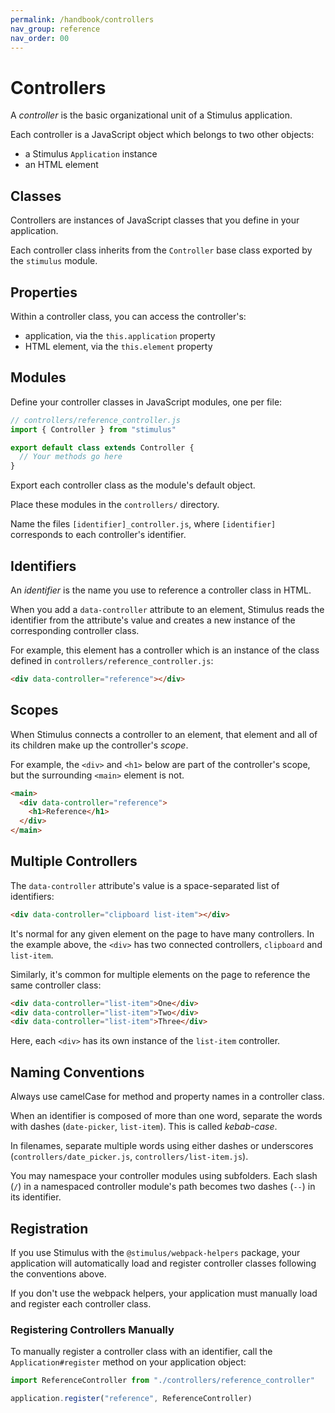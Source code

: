 ```yaml
---
permalink: /handbook/controllers
nav_group: reference
nav_order: 00
---
```


# Controllers

A _controller_ is the basic organizational unit of a Stimulus application.

Each controller is a JavaScript object which belongs to two other objects:

* a Stimulus `Application` instance
* an HTML element

## Classes

Controllers are instances of JavaScript classes that you define in your application.

Each controller class inherits from the `Controller` base class exported by the `stimulus` module.

## Properties

Within a controller class, you can access the controller's:

* application, via the `this.application` property
* HTML element, via the `this.element` property

## Modules

Define your controller classes in JavaScript modules, one per file:

```js
// controllers/reference_controller.js
import { Controller } from "stimulus"

export default class extends Controller {
  // Your methods go here
}
```

Export each controller class as the module's default object.

Place these modules in the `controllers/` directory.

Name the files `[identifier]_controller.js`, where `[identifier]` corresponds to each controller's identifier.

## Identifiers

An _identifier_ is the name you use to reference a controller class in HTML.

When you add a `data-controller` attribute to an element, Stimulus reads the identifier from the attribute's value and creates a new instance of the corresponding controller class.

For example, this element has a controller which is an instance of the class defined in `controllers/reference_controller.js`:

```html
<div data-controller="reference"></div>
```

## Scopes

When Stimulus connects a controller to an element, that element and all of its children make up the controller's _scope_.

For example, the `<div>` and `<h1>` below are part of the controller's scope, but the surrounding `<main>` element is not.

```html
<main>
  <div data-controller="reference">
    <h1>Reference</h1>
  </div>
</main>
```

## Multiple Controllers

The `data-controller` attribute's value is a space-separated list of identifiers:

```html
<div data-controller="clipboard list-item"></div>
```

It's normal for any given element on the page to have many controllers. In the example above, the `<div>` has two connected controllers, `clipboard` and `list-item`.

Similarly, it's common for multiple elements on the page to reference the same controller class:

```html
<div data-controller="list-item">One</div>
<div data-controller="list-item">Two</div>
<div data-controller="list-item">Three</div>
```

Here, each `<div>` has its own instance of the `list-item` controller.

## Naming Conventions

Always use camelCase for method and property names in a controller class.

When an identifier is composed of more than one word, separate the words with dashes (`date-picker`, `list-item`). This is called _kebab-case_.

In filenames, separate multiple words using either dashes or underscores (`controllers/date_picker.js`, `controllers/list-item.js`).

You may namespace your controller modules using subfolders. Each slash (`/`) in a namespaced controller module's path becomes two dashes (`--`) in its identifier.

## Registration

If you use Stimulus with the `@stimulus/webpack-helpers` package, your application will automatically load and register controller classes following the conventions above.

If you don't use the webpack helpers, your application must manually load and register each controller class.

### Registering Controllers Manually

To manually register a controller class with an identifier, call the `Application#register` method on your application object:

```js
import ReferenceController from "./controllers/reference_controller"

application.register("reference", ReferenceController)
```

